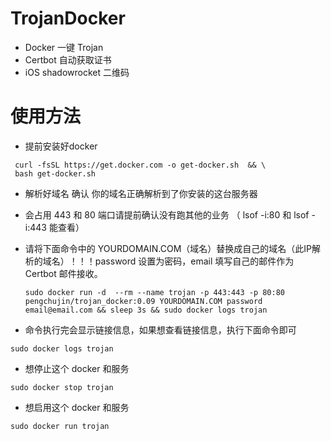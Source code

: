 # TrojanDocker

* Docker 一键  Trojan
* Certbot 自动获取证书
* iOS shadowrocket 二维码

# 使用方法

- 提前安装好docker

```shell
 curl -fsSL https://get.docker.com -o get-docker.sh  && \
 bash get-docker.sh
```

- 解析好域名 确认 你的域名正确解析到了你安装的这台服务器

- 会占用 443 和 80 端口请提前确认没有跑其他的业务 （ lsof -i:80 和 lsof -i:443 能查看）

- 请将下面命令中的 YOURDOMAIN.COM（域名）替换成自己的域名（此IP解析的域名）！！！password 设置为密码，email 填写自己的邮件作为 Certbot 邮件接收。

  ```
  sudo docker run -d  --rm --name trojan -p 443:443 -p 80:80 pengchujin/trojan_docker:0.09 YOURDOMAIN.COM password email@email.com && sleep 3s && sudo docker logs trojan
  ```

- 命令执行完会显示链接信息，如果想查看链接信息，执行下面命令即可

```
sudo docker logs trojan
```

- 想停止这个 docker 和服务

```
sudo docker stop trojan
```
- 想启用这个 docker 和服务
```
sudo docker run trojan
```
